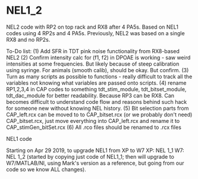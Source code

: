 # NEL1_2
NEL2 code with RP2 on top rack and RX8 after 4 PA5s. Based on NEL1 codes using 4 RP2s and 4 PA5s. Previously, NEL2 was based on a single RX8 and no RP2s. 

To-Do list: 
(1) Add SFR in TDT pink noise functionality from RX8-based NEL2
(2) Confirm intensity calc for (f1, f2) in DPOAE is working - saw weird intensities at some frequencies. But likely because of steep calibration using syringe. For animals (smooth calib), should be okay. But confirm. 
(3) Turn as many scripts as possible to functions - really difficult to track all the variables not knowing what variables are passed onto scripts. 
(4) rename RP1,2,3,4 in CAP codes to something tdt_stim_module, tdt_bitset_module, tdt_dac_module for better readability. Because RP3 can be RX8. Can becomes difficult to understand code flow and reasons behind such hack for someone new without knowing NEL history.
(5) Bit selection parts from CAP_left.rcx can be moved to to CAP_bitset.rcx (or we probably don't need) CAP_bitset.rcx, just move everything into CAP_left.rcx and rename it to CAP_stimGen_bitSet.rcx 
(6) All .rco files should be renamed to .rcx files 


NEL1 code

Starting on Apr 29 2019, to upgrade NEL1 from XP to W7
XP: NEL 1_1
W7: NEL 1_2 (started by copying just code of NEL1_1; then will upgrade to W7/MATLAB/NI, using Mark's version as a reference, but going from our code so we know ALL changes).
